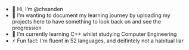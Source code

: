 - 👋 Hi, I’m @chsanden
- 👀 I’m wanting to document my learning journey by uploading my projects here to have something to look back on and see the progression
- 🌱 I’m currently learning C++ whilst studying Computer Engineering
- ⚡ Fun fact: I'm fluent in 52 languages, and deifintely not a habitual liar

<!---
chsanden/chsanden is a ✨ special ✨ repository because its `README.md` (this file) appears on your GitHub profile.
You can click the Preview link to take a look at your changes.
--->
